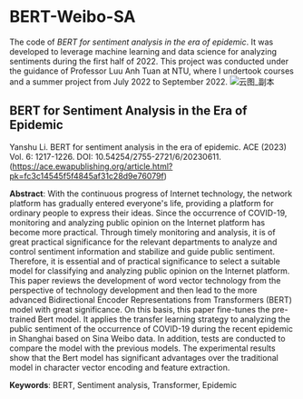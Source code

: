 # BERT-Weibo-SA
The code of *BERT for sentiment analysis in the era of epidemic*. It was developed to leverage machine learning and data science for analyzing sentiments during the first half of 2022. This project was conducted under the guidance of Professor Luu Anh Tuan at NTU, where I undertook courses and a summer project from July 2022 to September 2022.
![云图_副本](https://github.com/kaamava/BERT-Weibo-SA/assets/106901273/704259df-892f-4a1c-b597-1b24d2f21eed)

## BERT for Sentiment Analysis in the Era of Epidemic
Yanshu Li. BERT for sentiment analysis in the era of epidemic. ACE (2023) Vol. 6: 1217-1226. DOI: 10.54254/2755-2721/6/20230611.(https://ace.ewapublishing.org/article.html?pk=fc3c14545f5f4845af31c28d9e76079f) 

**Abstract**: With the continuous progress of Internet technology, the network platform has gradually entered everyone's life, providing a platform for ordinary people to express their ideas. Since the occurrence of COVID-19, monitoring and analyzing public opinion on the Internet platform has become more practical. Through timely monitoring and analysis, it is of great practical significance for the relevant departments to analyze and control sentiment information and stabilize and guide public sentiment. Therefore, it is essential and of practical significance to select a suitable model for classifying and analyzing public opinion on the Internet platform. This paper reviews the development of word vector technology from the perspective of technology development and then lead to the more advanced Bidirectional Encoder Representations from Transformers (BERT) model with great significance. On this basis, this paper fine-tunes the pre-trained Bert model. It applies the transfer learning strategy to analyzing the public sentiment of the occurrence of COVID-19 during the recent epidemic in Shanghai based on Sina Weibo data. In addition, tests are conducted to compare the model with the previous models. The experimental results show that the Bert model has significant advantages over the traditional model in character vector encoding and feature extraction.

**Keywords**: BERT, Sentiment analysis, Transformer, Epidemic

